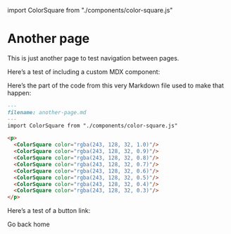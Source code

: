 import ColorSquare from "./components/color-square.js"

# Another page

This is just another page to test navigation between pages.

Here’s a test of including a custom MDX component:

<p>
  <ColorSquare color="rgba(243, 128, 32, 1.0)"/>
  <ColorSquare color="rgba(243, 128, 32, 0.9)"/>
  <ColorSquare color="rgba(243, 128, 32, 0.8)"/>
  <ColorSquare color="rgba(243, 128, 32, 0.7)"/>
  <ColorSquare color="rgba(243, 128, 32, 0.6)"/>
  <ColorSquare color="rgba(243, 128, 32, 0.5)"/>
  <ColorSquare color="rgba(243, 128, 32, 0.4)"/>
  <ColorSquare color="rgba(243, 128, 32, 0.3)"/>
</p>

Here’s the part of the code from this very Markdown file used to make that happen:

```md
---
filename: another-page.md
---
import ColorSquare from "./components/color-square.js"

<p>
  <ColorSquare color="rgba(243, 128, 32, 1.0)"/>
  <ColorSquare color="rgba(243, 128, 32, 0.9)"/>
  <ColorSquare color="rgba(243, 128, 32, 0.8)"/>
  <ColorSquare color="rgba(243, 128, 32, 0.7)"/>
  <ColorSquare color="rgba(243, 128, 32, 0.6)"/>
  <ColorSquare color="rgba(243, 128, 32, 0.5)"/>
  <ColorSquare color="rgba(243, 128, 32, 0.4)"/>
  <ColorSquare color="rgba(243, 128, 32, 0.3)"/>
</p>
```

Here’s a test of a button link:

<Link className="Button Button-is-docs-primary" to="/">Go back home</Link>
